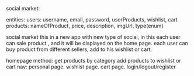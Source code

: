 social market:

entities:
users:
username, email, password, userProducts, wishlist, cart
products:
nameOfProduct, price, description, imgUrl, type(enum)

social market this in a new app with new type of social, in this each user can sale product ,
and it will be displayed on the home page.
each user can buy product from different sellers, add to his wishlist or cart.

homepage method:
    get products by category
    add products to wishlist or cart
    nav:
    personal page. 
    wishlist page.
    cart page.
    login/logout/register



    
